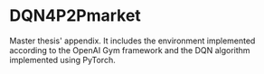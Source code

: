 # DQN4P2Pmarket
Master thesis' appendix. It includes the environment implemented according to the OpenAI Gym framework and the DQN algorithm implemented using PyTorch.
